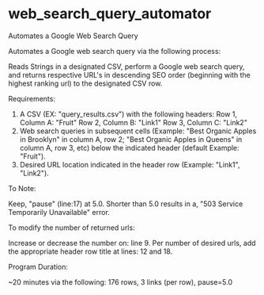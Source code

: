 # web_search_query_automator
Automates a Google Web Search Query

Automates a Google web search query via the following process:  

  Reads Strings in a designated CSV, perform a Google web search query, and returns respective URL's in descending SEO order (beginning with the highest ranking url) to the designated CSV row.   

Requirements:

  1. A CSV (EX: "query_results.csv") with the following headers:
    Row 1, Column A: "Fruit"
    Row 2, Column B: "Link1"
    Row 3, Column C: "Link2"
  2. Web search queries in subsequent cells (Example: "Best Organic Apples in Brooklyn" in column A, row 2; "Best Organic  Apples in Queens" in column A, row 3, etc) below the indicated header (default Example: "Fruit").
  3. Desired URL location indicated in the header row (Example: "Link1", "Link2").

To Note:

   Keep, "pause" (line:17) at 5.0. 
   Shorter than 5.0 results in a, "503 Service Temporarily Unavailable" error.

To modify the number of returned urls:

   Increase or decrease the number on: line 9. 
   Per number of desired urls, add the appropriate header row title at lines: 12 and 18.

Program Duration:

   ~20 minutes via the following:
      176 rows, 3 links (per row), pause=5.0
